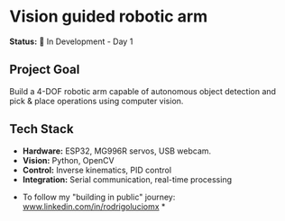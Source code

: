 # Vision guided robotic arm 

**Status:** 🚧 In Development - Day 1 

## Project Goal
Build a 4-DOF robotic arm capable of autonomous object detection and pick & place operations using computer vision. 

## Tech Stack
- **Hardware:** ESP32, MG996R servos, USB webcam.
- **Vision:** Python, OpenCV
- **Control:** Inverse kinematics, PID control
- **Integration:** Serial communication, real-time processing

* To follow my "building in public" journey: www.linkedin.com/in/rodrigoluciomx *




